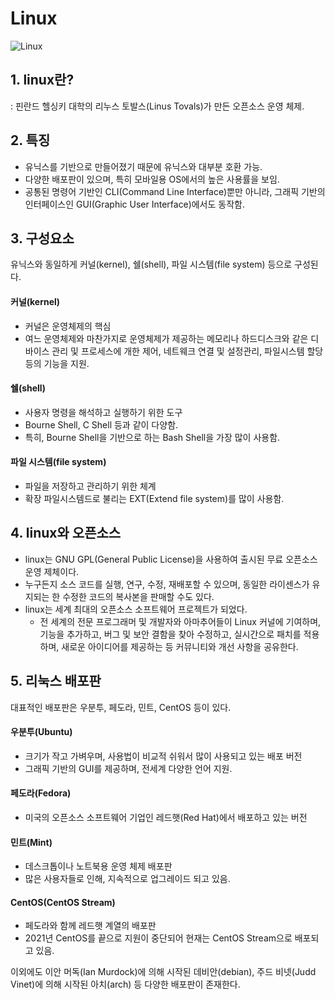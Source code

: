 # Linux
![Linux](https://m.blog.naver.com/ycpiglet/222406891792)
## 1. linux란?
: 핀란드 헬싱키 대학의 리누스 토발스(Linus Tovals)가 만든 오픈소스 운영 체제.

## 2. 특징
- 유닉스를 기반으로 만들어졌기 때문에 유닉스와 대부분 호환 가능.
- 다양한 배포판이 있으며, 특히 모바일용 OS에서의 높은 사용률을 보임.
- 공통된 명령어 기반인 CLI(Command Line Interface)뿐만 아니라, 그래픽 기반의 인터페이스인 GUI(Graphic User Interface)에서도 동작함.

## 3. 구성요소
유닉스와 동일하게 커널(kernel), 쉘(shell), 파일 시스템(file system) 등으로 구성된다.
#### 커널(kernel)
- 커널은 운영체제의 핵심
- 여느 운영체제와 마찬가지로 운영체제가 제공하는 메모리나 하드디스크와 같은 디바이스 관리 및 프로세스에 개한 제어, 네트웨크 연결 및 설정관리, 파일시스템 할당 등의 기능을 지원.
#### 쉘(shell)
- 사용자 명령을 해석하고 실행하기 위한 도구
- Bourne Shell, C Shell 등과 같이 다양함.
- 특히, Bourne Shell을 기반으로 하는 Bash Shell을 가장 많이 사용함.
#### 파일 시스템(file system)
- 파일을 저장하고 관리하기 위한 체계
- 확장 파일시스템드로 불리는 EXT(Extend file system)를 많이 사용함.

## 4. linux와 오픈소스
- linux는 GNU GPL(General Public License)을 사용하여 출시된 무료 오픈소스 운영 제체이다.
- 누구든지 소스 코드를 실행, 연구, 수정, 재배포할 수 있으며, 동일한 라이센스가 유지되는 한 수정한 코드의 복사본을 판매할 수도 있다.
- linux는 세계 최대의 오픈소스 소프트웨어 프로젝트가 되었다.
     - 전 세계의 전문 프로그래머 및 개발자와 아마추어들이 Linux 커널에 기여하며, 기능을 추가하고, 버그 및 보안 결함을 찾아 수정하고, 실시간으로 패치를 적용하며, 새로운 아이디어를 제공하는 등 커뮤니티와 개선 사항을 공유한다.

## 5. 리눅스 배포판
대표적인 배포판은 우분투, 페도라, 민트, CentOS 등이 있다.
#### 우분투(Ubuntu)
- 크기가 작고 가벼우며, 사용법이 비교적 쉬워서 많이 사용되고 있는 배포 버전
- 그래픽 기반의 GUI를 제공하며, 전세계 다양한 언어 지원.
#### 페도라(Fedora)
- 미국의 오픈소스 소프트웨어 기업인 레드햇(Red Hat)에서 배포하고 있는 버전
#### 민트(Mint)
- 데스크톱이나 노트북용 운영 체제 배포판
- 많은 사용자들로 인해, 지속적으로 업그레이드 되고 있음.
#### CentOS(CentOS Stream)
- 페도라와 함께 레드햇 계열의 배포판
- 2021년 CentOS를 끝으로 지원이 중단되어 현재는 CentOS Stream으로 배포되고 있음.

이외에도 이안 머독(Ian Murdock)에 의해 시작된 데비안(debian), 주드 비넷(Judd Vinet)에 의해 시작된 아치(arch) 등 다양한 배포판이 존재한다.
